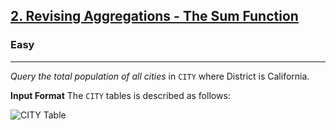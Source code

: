 <!-- Question Link -->

## [2. Revising Aggregations - The Sum Function](https://www.hackerrank.com/challenges/revising-aggregations-sum/)

<!-- Difficulty -->

### Easy

---

<!-- Description -->

_Query the total population of all cities_ in `CITY` where District is California.

<!-- Input Format -->

**Input Format**
The `CITY` tables is described as follows:

![CITY Table](https://s3.amazonaws.com/hr-challenge-images/8137/1449729804-f21d187d0f-CITY.jpg)
